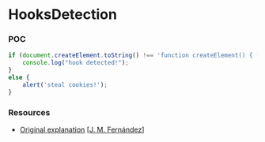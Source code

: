 # HooksDetection

### POC

```javascript
if (document.createElement.toString() !== 'function createElement() { [native code] }') {
    console.log("hook detected!");
}
else {
    alert('steal cookies!');
}
```
### Resources

- [Original explanation](https://x-c3ll.github.io/posts/javascript-antidebugging/#0x0a-proxy-objects) [[J. M. Fernández](https://x-c3ll.github.io)]
